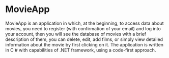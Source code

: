 # MovieApp
MovieApp is an application in which, at the beginning, to access data about movies, you need to register (with confirmation of your email) and log into your account, then you will see the database of movies with a brief description of them, you can delete, edit, add films, or simply view detailed information about the movie by first clicking on it. The application is written in C # with capabilities of .NET framework, using a code-first approach.
